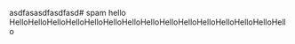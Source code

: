 asdfasasdfasdfasd# spam
hello
HelloHelloHelloHelloHelloHelloHelloHelloHelloHelloHelloHelloHelloHelloHello